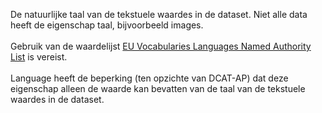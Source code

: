 De natuurlijke taal van de tekstuele waardes in de dataset. Niet alle data heeft de eigenschap taal, bijvoorbeeld images.
<br/>
<br/>
Gebruik van de waardelijst <a href='http://publications.europa.eu/resource/authority/language' target='_blank'>EU Vocabularies Languages Named Authority List</a> is vereist.
<br/>
<br/>
Language heeft de beperking (ten opzichte van DCAT-AP) dat deze eigenschap alleen de waarde kan bevatten van de taal van de tekstuele waardes in de dataset.
